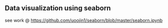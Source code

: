 ## Data visualization using seaborn

see work @ https://github.com/uoojin1/seaborn/blob/master/seaborn.ipynb
